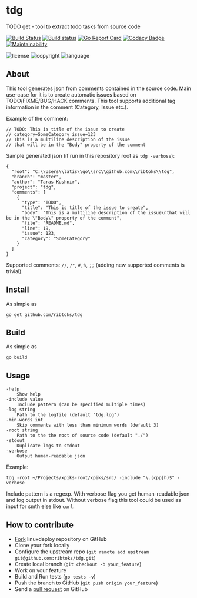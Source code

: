 # tdg
TODO get - tool to extract todo tasks from source code

[![Build Status](https://travis-ci.org/ribtoks/tdg.svg?branch=master)](https://travis-ci.org/ribtoks/tdg)
[![Build status](https://ci.appveyor.com/api/projects/status/ohve71khsdtv3ey6?svg=true)](https://ci.appveyor.com/project/Ribtoks/tdg)
[![Go Report Card](https://goreportcard.com/badge/github.com/ribtoks/tdg)](https://goreportcard.com/report/github.com/ribtoks/tdg)
[![Codacy Badge](https://api.codacy.com/project/badge/Grade/712b5193d6564beb88ba1e66ac1e0792)](https://www.codacy.com/app/ribtoks/tdg)
[![Maintainability](https://api.codeclimate.com/v1/badges/89dad5db195c7b5d3e90/maintainability)](https://codeclimate.com/github/ribtoks/tdg/maintainability)

![license](https://img.shields.io/badge/license-Apache_2.0-blue.svg)
![copyright](https://img.shields.io/badge/%C2%A9-Taras_Kushnir-blue.svg)
![language](https://img.shields.io/badge/language-go-blue.svg)

## About

This tool generates json from comments contained in the source code. Main use-case for it is to create automatic issues based on TODO/FIXME/BUG/HACK comments. This tool supports additional tag information in the comment (Category, Issue etc.).

Example of the comment:

    // TODO: This is title of the issue to create
    // category=SomeCategory issue=123
    // This is a multiline description of the issue
    // that will be in the "Body" property of the comment

Sample generated json (if run in this repository root as `tdg -verbose`):

    {
      "root": "C:\\Users\\latis\\go\\src\\github.com\\ribtoks\\tdg",
      "branch": "master",
      "author": "Taras Kushnir",
      "project": "tdg",
      "comments": [
        {
          "type": "TODO",
          "title": "This is title of the issue to create",
          "body": "This is a multiline description of the issue\nthat will be in the \"Body\" property of the comment",
          "file": "README.md",
          "line": 19,
          "issue": 123,
          "category": "SomeCategory"
        }
      ]
    }

Supported comments: `//`, `/*`, `#`, `%`, `;;` (adding new supported comments is trivial).

## Install

As simple as

    go get github.com/ribtoks/tdg

## Build

As simple as

    go build

## Usage

    -help
        Show help
    -include value
        Include pattern (can be specified multiple times)
    -log string
        Path to the logfile (default "tdg.log")
    -min-words int
        Skip comments with less than minimum words (default 3)
    -root string
        Path to the the root of source code (default "./")
    -stdout
        Duplicate logs to stdout
    -verbose
        Output human-readable json

Example:

    tdg -root ~/Projects/xpiks-root/xpiks/src/ -include "\.(cpp|h)$" -verbose

Include pattern is a regexp. With verbose flag you get human-readable json and log output in stdout. Without verbose flag this tool could be used as input for smth else like `curl`.

## How to contribute

-   [Fork](http://help.github.com/forking/) linuxdeploy repository on GitHub
-   Clone your fork locally
-   Configure the upstream repo (`git remote add upstream git@github.com:ribtoks/tdg.git`)
-   Create local branch (`git checkout -b your_feature`)
-   Work on your feature
-   Build and Run tests (`go tests -v`)
-   Push the branch to GitHub (`git push origin your_feature`)
-   Send a [pull request](https://help.github.com/articles/using-pull-requests) on GitHub
